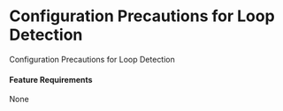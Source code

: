 Configuration Precautions for Loop Detection
============================================

Configuration Precautions for Loop Detection

#### Feature Requirements

None